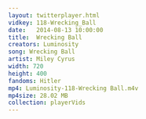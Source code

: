 ```yaml
---
layout: twitterplayer.html
vidkey: 118-Wrecking_Ball
date:   2014-08-13 10:00:00
title:  Wrecking Ball
creators: Luminosity
song: Wrecking Ball
artist: Miley Cyrus
width: 720
height: 400
fandoms: Hitler
mp4: Luminosity-118-Wrecking Ball.m4v
mp4size: 28.02 MB
collection: playerVids
---
```


  <div>
  
  </div>
  